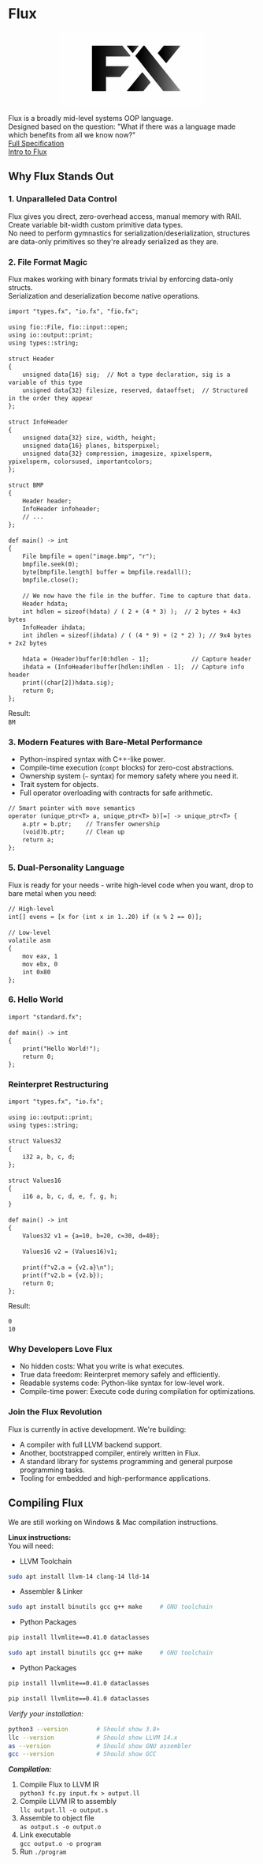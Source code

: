 # Flux

<p align="center">
    <img src="https://github.com/kvthweatt/FluxLang/blob/main/resources/logo_cropped.jpg" width="300" height="150">
</p>

Flux is a broadly mid-level systems OOP language.  
Designed based on the question: "What if there was a language made which benefits from all we know now?"  
[Full Specification](https://github.com/kvthweatt/FluxLang/blob/main/docs/lang_spec_full.md)  
[Intro to Flux](https://github.com/kvthweatt/FluxLang/blob/main/docs/learn_flux_intro.md)

## Why Flux Stands Out  
### 1. Unparalleled Data Control  
Flux gives you direct, zero-overhead access, manual memory with RAII.  
Create variable bit-width custom primitive data types.  
No need to perform gymnastics for serialization/deserialization, structures are data-only primitives so they're already serialized as they are.

### 2. File Format Magic  
Flux makes working with binary formats trivial by enforcing data-only structs.  
Serialization and deserialization become native operations.
```
import "types.fx", "io.fx", "fio.fx";

using fio::File, fio::input::open;
using io::output::print;
using types::string;

struct Header
{
    unsigned data{16} sig;  // Not a type declaration, sig is a variable of this type
    unsigned data{32} filesize, reserved, dataoffset;  // Structured in the order they appear
};

struct InfoHeader
{
    unsigned data{32} size, width, height;
    unsigned data{16} planes, bitsperpixel;
    unsigned data{32} compression, imagesize, xpixelsperm, ypixelsperm, colorsused, importantcolors;
};

struct BMP
{
    Header header;
    InfoHeader infoheader;
    // ...
};

def main() -> int
{
    File bmpfile = open("image.bmp", "r");
    bmpfile.seek(0);
    byte[bmpfile.length] buffer = bmpfile.readall();
    bmpfile.close();

    // We now have the file in the buffer. Time to capture that data.
    Header hdata;
    int hdlen = sizeof(hdata) / ( 2 + (4 * 3) );  // 2 bytes + 4x3 bytes
    InfoHeader ihdata;
    int ihdlen = sizeof(ihdata) / ( (4 * 9) + (2 * 2) ); // 9x4 bytes + 2x2 bytes

    hdata = (Header)buffer[0:hdlen - 1];            // Capture header
    ihdata = (InfoHeader)buffer[hdlen:ihdlen - 1];  // Capture info header
    print((char[2])hdata.sig);
    return 0;
};
```
Result:  
`BM`

### 3. Modern Features with Bare-Metal Performance  
- Python-inspired syntax with C++-like power.  
- Compile-time execution (`compt` blocks) for zero-cost abstractions.  
- Ownership system (`~` syntax) for memory safety where you need it.  
- Trait system for objects.
- Full operator overloading with contracts for safe arithmetic.
```
// Smart pointer with move semantics
operator (unique_ptr<T> a, unique_ptr<T> b)[=] -> unique_ptr<T> {
    a.ptr = b.ptr;    // Transfer ownership
    (void)b.ptr;      // Clean up
    return a;
};
```

### 5. Dual-Personality Language  
Flux is ready for your needs - write high-level code when you want, drop to bare metal when you need:
```
// High-level
int[] evens = [x for (int x in 1..20) if (x % 2 == 0)];

// Low-level
volatile asm
{
    mov eax, 1
    mov ebx, 0
    int 0x80
};
```

### 6. Hello World
```
import "standard.fx";

def main() -> int
{
    print("Hello World!");
    return 0;
};
```

### Reinterpret Restructuring
```
import "types.fx", "io.fx";

using io::output::print;
using types::string;

struct Values32
{
    i32 a, b, c, d;
};

struct Values16
{
    i16 a, b, c, d, e, f, g, h;
}

def main() -> int
{
    Values32 v1 = {a=10, b=20, c=30, d=40};
    
    Values16 v2 = (Values16)v1;

    print(f"v2.a = {v2.a}\n");
    print(f"v2.b = {v2.b});
    return 0;
};
```
Result:
```
0
10
```

### Why Developers Love Flux
- No hidden costs: What you write is what executes.  
- True data freedom: Reinterpret memory safely and efficiently.  
- Readable systems code: Python-like syntax for low-level work.  
- Compile-time power: Execute code during compilation for optimizations.

### Join the Flux Revolution
Flux is currently in active development. We're building:  
- A compiler with full LLVM backend support.  
- Another, bootstrapped compiler, entirely written in Flux.  
- A standard library for systems programming and general purpose programming tasks.  
- Tooling for embedded and high-performance applications.


## Compiling Flux

We are still working on Windows & Mac compilation instructions.

**Linux instructions:**  
You will need:
- LLVM Toolchain
```bash
sudo apt install llvm-14 clang-14 lld-14
```
- Assembler & Linker
```bash
sudo apt install binutils gcc g++ make     # GNU toolchain
```
- Python Packages
```bash
pip install llvmlite==0.41.0 dataclasses
```
```bash
sudo apt install binutils gcc g++ make     # GNU toolchain
```
- Python Packages
```bash
pip install llvmlite==0.41.0 dataclasses
```
```bash
pip install llvmlite==0.41.0 dataclasses
```
_Verify your installation:_
```bash
python3 --version        # Should show 3.8+
llc --version            # Should show LLVM 14.x
as --version             # Should show GNU assembler
gcc --version            # Should show GCC
```

**_Compilation:_**
1. Compile Flux to LLVM IR  
   `python3 fc.py input.fx > output.ll`
2. Compile LLVM IR to assembly  
   `llc output.ll -o output.s`
3. Assemble to object file  
   `as output.s -o output.o`
4. Link executable  
   `gcc output.o -o program`
5. Run
   `./program`
